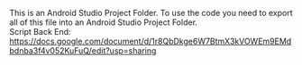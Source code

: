 This is an Android Studio Project Folder. To use the code you need to export all of this file into an Android Studio Project Folder.</br>
Script Back End: https://docs.google.com/document/d/1r8QbDkge6W7BtmX3kVOWEm9EMdbdnba3f4v052KuFuQ/edit?usp=sharing
